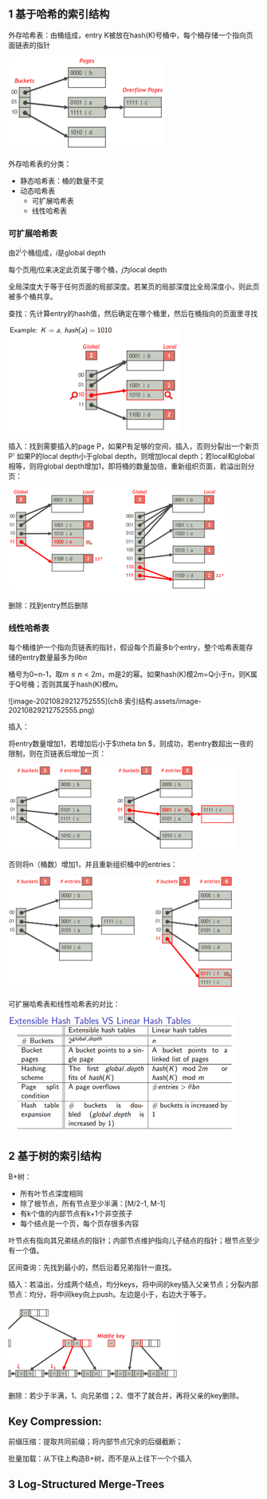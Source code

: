 ## 1 基于哈希的索引结构

外存哈希表：由桶组成，entry K被放在hash(K)号桶中，每个桶存储一个指向页面链表的指针

<img src="ch8 索引结构.assets/image-20210829170521267.png" alt="image-20210829170521267" style="zoom:50%;" />

外存哈希表的分类：

* 静态哈希表：桶的数量不变
* 动态哈希表
    * 可扩展哈希表
    * 线性哈希表

### 可扩展哈希表

由$2^i$个桶组成，$i$是global depth

每个页用$j$位来决定此页属于哪个桶，$j$为local depth

全局深度大于等于任何页面的局部深度。若某页的局部深度比全局深度小，则此页被多个桶共享。

查找：先计算entry的hash值，然后确定在哪个桶里，然后在桶指向的页面里寻找

<img src="ch8 索引结构.assets/image-20210829172337233.png" alt="image-20210829172337233" style="zoom:50%;" />

插入：找到需要插入的page P，如果P有足够的空间，插入，否则分裂出一个新页P'
如果P的local depth小于global depth，则增加local depth；若local和global相等，则将global depth增加1，即将桶的数量加倍，重新组织页面，若溢出则分页：

<img src="ch8 索引结构.assets/image-20210829210903818.png" alt="image-20210829210903818" style="zoom:50%;" />

删除：找到entry然后删除

### 线性哈希表

每个桶维护一个指向页链表的指针，假设每个页最多b个entry，整个哈希表能存储的entry数量最多为$\theta bn$

桶号为0~n-1，取$m\le n \lt 2m$，m是2的幂。如果hash(K)模2m=Q小于n，则K属于Q号桶；否则其属于hash(K)模m。

![image-20210829212752555](ch8 索引结构.assets/image-20210829212752555.png)

插入：

将entry数量增加1，若增加后小于$\theta bn $，则成功，若entry数超出一夜的限制，则在页链表后增加一页：

<img src="ch8 索引结构.assets/image-20210829213649209.png" alt="image-20210829213649209" style="zoom:50%;" />

否则将n（桶数）增加1，并且重新组织桶中的entries：

<img src="ch8 索引结构.assets/image-20210829213714254.png" alt="image-20210829213714254" style="zoom:50%;" />

可扩展哈希表和线性哈希表的对比：

<img src="ch8 索引结构.assets/image-20210829213914140.png" alt="image-20210829213914140" style="zoom:50%;" />

## 2 基于树的索引结构

B+树：

* 所有叶节点深度相同
* 除了根节点，所有节点至少半满：[M/2-1, M-1]
* 有k个值的内部节点有k+1个非空孩子
* 每个结点是一个页，每个页存很多内容

叶节点有指向其兄弟结点的指针；内部节点维护指向儿子结点的指针；根节点至少有一个值。

区间查询：先找到最小的，然后沿着兄弟指针一直找。

插入：若溢出，分成两个结点，均分keys，将中间的key插入父亲节点；分裂内部节点：均分，将中间key向上push。左边是小于，右边大于等于。

<img src="ch8 索引结构.assets/image-20210829215632776.png" alt="image-20210829215632776" style="zoom:50%;" />

删除：若少于半满，1、向兄弟借；2、借不了就合并，再将父亲的key删除。

## Key Compression:

前缀压缩：提取共同前缀；将内部节点冗余的后缀截断；

批量加载：从下往上构造B+树，而不是从上往下一个个插入

## 3 Log-Structured Merge-Trees